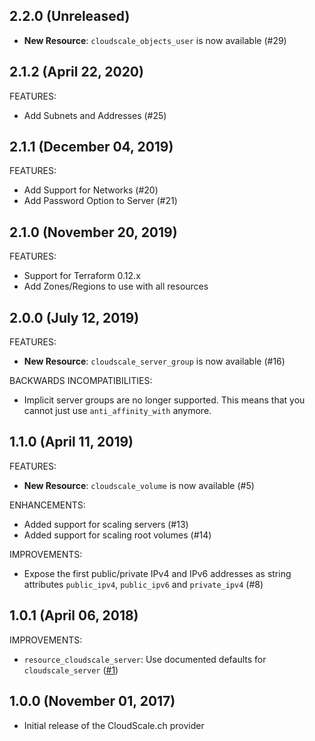## 2.2.0 (Unreleased)

* **New Resource**: `cloudscale_objects_user` is now available (#29)

## 2.1.2 (April 22, 2020)

FEATURES:

* Add Subnets and Addresses (#25)

## 2.1.1 (December 04, 2019)

FEATURES:

* Add Support for Networks (#20)
* Add Password Option to Server (#21)

## 2.1.0 (November 20, 2019)

FEATURES:

* Support for Terraform 0.12.x
* Add Zones/Regions to use with all resources

## 2.0.0 (July 12, 2019)

FEATURES:

* **New Resource**: `cloudscale_server_group` is now available (#16)

BACKWARDS INCOMPATIBILITIES:

* Implicit server groups are no longer supported. This means that you cannot
  just use `anti_affinity_with` anymore.

## 1.1.0 (April 11, 2019)

FEATURES:

* **New Resource**: `cloudscale_volume` is now available (#5)

ENHANCEMENTS:
* Added support for scaling servers (#13)
* Added support for scaling root volumes (#14)

IMPROVEMENTS:

* Expose the first public/private IPv4 and IPv6 addresses as string attributes `public_ipv4`,
  `public_ipv6` and `private_ipv4` (#8)

## 1.0.1 (April 06, 2018)


IMPROVEMENTS:

* `resource_cloudscale_server`: Use documented defaults for `cloudscale_server` ([#1](https://github.com/terraform-providers/terraform-provider-aws/issues/1))

## 1.0.0 (November 01, 2017)

* Initial release of the CloudScale.ch provider

